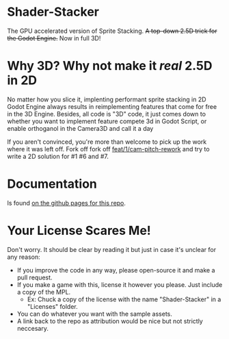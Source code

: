 # Shader-Stacker
The GPU accelerated version of Sprite Stacking. ~~A top-down 2.5D trick for the Godot Engine.~~
Now in full 3D!

# Why 3D? Why not make it *real* 2.5D in 2D
No matter how you slice it, implenting performant sprite stacking in 2D Godot Engine always results
in reimplementing features that come for free in the 3D Engine. Besides, all code is "3D" code,
it just comes down to whether you want to implement feature compete 3d in Godot Script, or enable
orthoganol in the Camera3D and call it a day

If you aren't convinced, you're more than welcome to pick up the work where it was left off.
Fork off fork off [feat/1/cam-pitch-rework](https://github.com/KarlTheCool/Shader-Stacker/tree/feat/1/cam-pitch-rework) and try to write a 2D solution for #1 #6 
and #7.

# Documentation
Is found [on the github pages for this repo](https://ka.rlphilli.ps/Shader-Stacker/).

# Your License Scares Me!
Don't worry. It should be clear by reading it but just in case it's unclear for any reason:

* If you improve the code in any way, please open-source it and make a pull request.
* If you make a game with this, license it however you please. Just include a copy of the MPL.
   * Ex: Chuck a copy of the license with the name "Shader-Stacker" in a "Licenses" folder.
* You can do whatever you want with the sample assets.
* A link back to the repo as attribution would be nice but not strictly neccesary.
